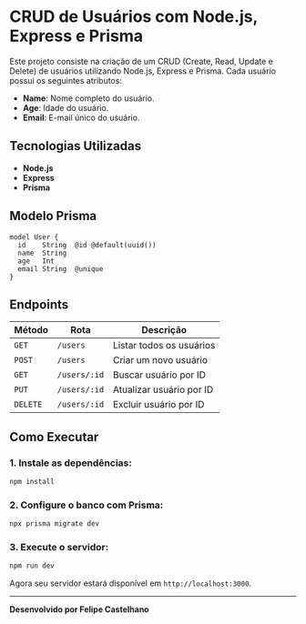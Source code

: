 # CRUD de Usuários com Node.js, Express e Prisma

Este projeto consiste na criação de um CRUD (Create, Read, Update e Delete) de usuários utilizando Node.js, Express e Prisma. Cada usuário possui os seguintes atributos:

* **Name**: Nome completo do usuário.
* **Age**: Idade do usuário.
* **Email**: E-mail único do usuário.

## Tecnologias Utilizadas

* **Node.js**
* **Express**
* **Prisma**


## Modelo Prisma

```prisma
model User {
  id    String  @id @default(uuid())
  name  String
  age   Int
  email String  @unique
}
```

## Endpoints

| Método   | Rota         | Descrição                |
| -------- | ------------ | ------------------------ |
| `GET`    | `/users`     | Listar todos os usuários |
| `POST`   | `/users`     | Criar um novo usuário    |
| `GET`    | `/users/:id` | Buscar usuário por ID    |
| `PUT`    | `/users/:id` | Atualizar usuário por ID |
| `DELETE` | `/users/:id` | Excluir usuário por ID   |

## Como Executar

### 1. Instale as dependências:

```bash
npm install
```

### 2. Configure o banco com Prisma:

```bash
npx prisma migrate dev
```

### 3. Execute o servidor:

```bash
npm run dev
```

Agora seu servidor estará disponível em `http://localhost:3000`.

---

**Desenvolvido por Felipe Castelhano**
